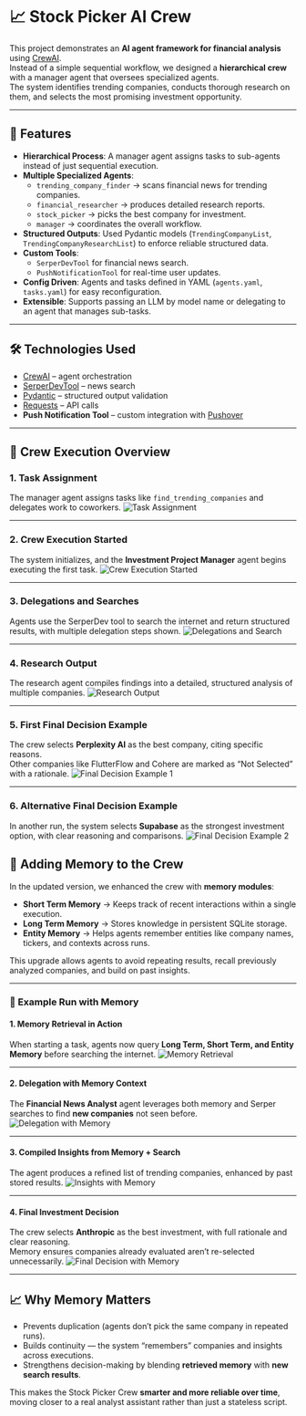 # 📈 Stock Picker AI Crew

This project demonstrates an **AI agent framework for financial analysis** using [CrewAI](https://crewai.com).  
Instead of a simple sequential workflow, we designed a **hierarchical crew** with a manager agent that oversees specialized agents.  
The system identifies trending companies, conducts thorough research on them, and selects the most promising investment opportunity.

---

## 🚀 Features
- **Hierarchical Process**: A manager agent assigns tasks to sub-agents instead of just sequential execution.
- **Multiple Specialized Agents**:
  - `trending_company_finder` → scans financial news for trending companies.
  - `financial_researcher` → produces detailed research reports.
  - `stock_picker` → picks the best company for investment.
  - `manager` → coordinates the overall workflow.
- **Structured Outputs**: Used Pydantic models (`TrendingCompanyList`, `TrendingCompanyResearchList`) to enforce reliable structured data.
- **Custom Tools**:
  - `SerperDevTool` for financial news search.
  - `PushNotificationTool` for real-time user updates.
- **Config Driven**: Agents and tasks defined in YAML (`agents.yaml`, `tasks.yaml`) for easy reconfiguration.
- **Extensible**: Supports passing an LLM by model name or delegating to an agent that manages sub-tasks.

---

## 🛠️ Technologies Used
- [CrewAI](https://crewai.com) – agent orchestration
- [SerperDevTool](https://serper.dev/) – news search
- [Pydantic](https://docs.pydantic.dev/) – structured output validation
- [Requests](https://requests.readthedocs.io/) – API calls
- **Push Notification Tool** – custom integration with [Pushover](https://pushover.net/)

---
## 🔹 Crew Execution Overview

### 1. Task Assignment
The manager agent assigns tasks like `find_trending_companies` and delegates work to coworkers.
![Task Assignment](crew%20works.png)

---

### 2. Crew Execution Started
The system initializes, and the **Investment Project Manager** agent begins executing the first task.
![Crew Execution Started](Crew1.png)

---

### 3. Delegations and Searches
Agents use the SerperDev tool to search the internet and return structured results, with multiple delegation steps shown.
![Delegations and Search](delegations.png)

---

### 4. Research Output
The research agent compiles findings into a detailed, structured analysis of multiple companies.
![Research Output](Feedback_about_companies.png)

---

### 5. First Final Decision Example
The crew selects **Perplexity AI** as the best company, citing specific reasons.  
Other companies like FlutterFlow and Cohere are marked as “Not Selected” with a rationale.
![Final Decision Example 1](final_decision_1.png)

---

### 6. Alternative Final Decision Example
In another run, the system selects **Supabase** as the strongest investment option, with clear reasoning and comparisons.
![Final Decision Example 2](Final_decisions.png)

## 🧠 Adding Memory to the Crew

In the updated version, we enhanced the crew with **memory modules**:
- **Short Term Memory** → Keeps track of recent interactions within a single execution.
- **Long Term Memory** → Stores knowledge in persistent SQLite storage.
- **Entity Memory** → Helps agents remember entities like company names, tickers, and contexts across runs.

This upgrade allows agents to avoid repeating results, recall previously analyzed companies, and build on past insights.

---

### 🔹 Example Run with Memory

#### 1. Memory Retrieval in Action
When starting a task, agents now query **Long Term, Short Term, and Entity Memory** before searching the internet.
![Memory Retrieval](Memory1.png)

---

#### 2. Delegation with Memory Context
The **Financial News Analyst** agent leverages both memory and Serper searches to find **new companies** not seen before.
![Delegation with Memory](memory2.png)

---

#### 3. Compiled Insights from Memory + Search
The agent produces a refined list of trending companies, enhanced by past stored results.
![Insights with Memory](memory3.png)

---

#### 4. Final Investment Decision
The crew selects **Anthropic** as the best investment, with full rationale and clear reasoning.  
Memory ensures companies already evaluated aren’t re-selected unnecessarily.
![Final Decision with Memory](memory4.png)

---

## 📈 Why Memory Matters
- Prevents duplication (agents don’t pick the same company in repeated runs).  
- Builds continuity — the system “remembers” companies and insights across executions.  
- Strengthens decision-making by blending **retrieved memory** with **new search results**.  

This makes the Stock Picker Crew **smarter and more reliable over time**, moving closer to a real analyst assistant rather than just a stateless script.


